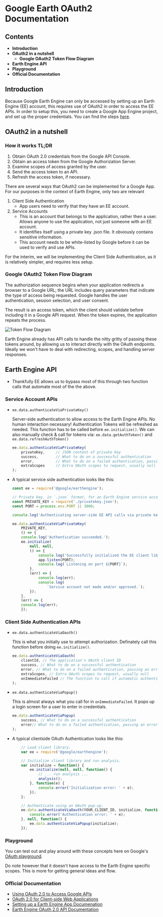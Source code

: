 # Google Earth OAuth2 Documentation

## Contents

- **Introduction**
- **OAuth2 in a nutshell**
    - **Google OAuth2 Token Flow Diagram**
- **Earth Engine API**
- **Playground**
- **Official Documentation**

## Introduction
Because Google Earth Engine can only be accessed by setting up an Earth Engine (EE) account, this requires use of OAuth2 in order to access the EE APIs.
In order to setup this, you need to create a Google App Engine project, and set up the proper credentials. You can find the steps [here](https://developers.google.com/earth-engine/app_engine_intro).

## OAuth2 in a nutshell

### How it works TL;DR

1. Obtain OAuth 2.0 credentials from the Google API Console.
2. Obtain an access token from the Google Authorization Server.
3. Examine scopes of access granted by the user.
4. Send the access token to an API.
5. Refresh the access token, if necessary.

There are several ways that OAuth2 can be implemented for a Google App. For our purposes in the context of Earth Engine, only two are relevant

1. Client Side Authentication
    - App users need to verify that they have an EE account.
2. Service Accounts
    - This is an account that belongs to the application, rather then a user. Allows anyone to use the application, not just someone with an EE account.
    - It identifies itself using a private key .json file. It obviously contains sensitive information.
    - This account needs to be white-listed by Google before it can be used to verify and use APIs.

For the interim, we will be implementing the Client Side Authentication, as it is relatively simpler, and requires less setup.

### Google OAuth2 Token Flow Diagram

The authorization sequence begins when your application redirects a browser to a Google URL; the URL includes query parameters that indicate the type of access being requested. Google handles the user authentication, session selection, and user consent.

The result is an access token, which the client should validate before including it in a Google API request. When the token expires, the application repeats the process.

![Token Flow Diagram](https://developers.google.com/accounts/images/tokenflow.png)

Earth Engine already has API calls to handle the nitty gritty of passing these tokens around, by allowing us to interact directly with the OAuth endpoints. Ideally we won't have to deal with redirecting, scopes, and handling server responses.

## Earth Engine API

- Thankfully EE allows us to bypass most of this through two function calls that automate most of the the above.

### Service Account APIs

- ``ee.data.authenticateViaPrivateKey()``

    Server-side authentication to allow access to the Earth Engine APIs. No human interaction necessary! Authentication Tokens will be refreshed as needed. This function has to be called before ``ee.initialize()``. We can also manually check & call for tokens via: ``ee.data.getAuthToken()`` and ``ee.data.refreshAuthToken()``

    ```javascript
    ee.data.authenticateViaPrivateKey(
        privateKey,     // JSON content of private key
        success,        // What to do on a successful authentication
        error,          // What to do on a failed authentication, passing an error message
        extraScopes     // Extra OAuth scopes to request, usually null
    );
    ```

- A typical service side authentication looks like this:

    ```javascript
    const ee = require('@google/earthengine');

    // Private key, in `.json` format, for an Earth Engine service account.
    const PRIVATE_KEY = require('./privatekey.json');
    const PORT = process.env.PORT || 3000;

    console.log('Authenticating server-side EE API calls via private key...');

    ee.data.authenticateViaPrivateKey(
        PRIVATE_KEY,
        () => {
        console.log('Authentication succeeded.');
        ee.initialize(
            null, null,
            () => {
                console.log('Successfully initialized the EE client library.');
                app.listen(PORT);
                console.log(`Listening on port ${PORT}`);
            },
            (err) => {
                console.log(err);
                console.log(
                    `Service account not made and/or approved.`);
            });
        },
        (err) => {
        console.log(err);
        });
    ```

### Client Side Authentication APIs

- ``ee.data.authenticateViaOauth()``

    This is what you initially use to attempt authorization. Definately call this function before doing ``ee.initialize()``.

    ```javascript
    ee.data.authenticateViaOauth(
        clientId, // The application's OAuth client ID
        success, // What to do on a successful authentication
        error, // What to do on a failed authentication, passing an error message
        extraScopes, // Extra OAuth scopes to request, usually null
        onImmediateFailed // The function to call if automatic authentication fails.
    );
    ```

- ``ee.data.authenticateViaPopup()``

    This is almost always what you call for in ``onImmediateFailed``. It pops up a login screen for a user to enter in credentials. 

    ```javascript
    ee.data.authenticateViaPopup(
        success, // What to do on a successful authentication
        error// What to do on a failed authentication, passing an error message
    );
    ```

- A typical clientside OAuth Authentication looks like this:

    ```javascript
        // Load client library.
        var ee = require('@google/earthengine');

        // Initialize client library and run analysis.
        var initialize = function() {
            ee.initialize(null, null, function() {
                // ... run analysis ...
                analysis();
            }, function(e) {
                console.error('Initialization error: ' + e);
            });
        };

        // Authenticate using an OAuth pop-up.
        ee.data.authenticateViaOauth(YOUR_CLIENT_ID, initialize, function(e) {
            console.error('Authentication error: ' + e);
        }, null, function() {
            ee.data.authenticateViaPopup(initialize);
        });
    ```

### Playground

You can test out and play around with these concepts here on Google's [OAuth playground](https://developers.google.com/oauthplayground/). 

Do note however that it doesn't have access to the Earth Engine specific scopes. This is more for getting general ideas and flow. 

### Official Documentation

- [Using OAuth 2.0 to Access Google APIs](https://developers.google.com/identity/protocols/OAuth2)
- [OAuth 2.0 for Client-side Web Applications](https://developers.google.com/identity/protocols/OAuth2UserAgent)
- [Setting up a Earth Engine App Documenation](https://developers.google.com/earth-engine/app_engine_intro)
- [Earth Engine OAuth 2.0 API Documentation](https://developers.google.com/earth-engine/api_docs#ee.data.authenticateviaoauth)